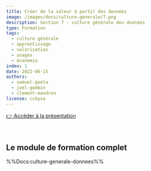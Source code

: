 ```yaml
---
title: Créer de la valeur à partir des données
image: /images/docs/culture-generale/7.png
description: Section 7 - culture générale des données
type: Formation
tags:
  - culture générale
  - apprentissage
  - valorisation
  - usages
  - économie
index: 1
date: 2022-06-15
authors:
  - samuel-goeta
  - joel-gombin
  - clement-mandron
license: ccbysa
--- 
```


<a href="https://docs.google.com/presentation/d/e/2PACX-1vSoJF4D-CBqlOAlBPhYmwIfYFoPIYmrCOvd5qe2Dowxaf47P_DYq6K5eLwMYxa37xKQIbl0wAUlwI8u/pub?start=false&loop=false&delayms=30000" class="customButton">👉 Accéder à la présentation</a>

</br>

## Le module de formation complet

%%Docs:culture-generale-donnees%%
